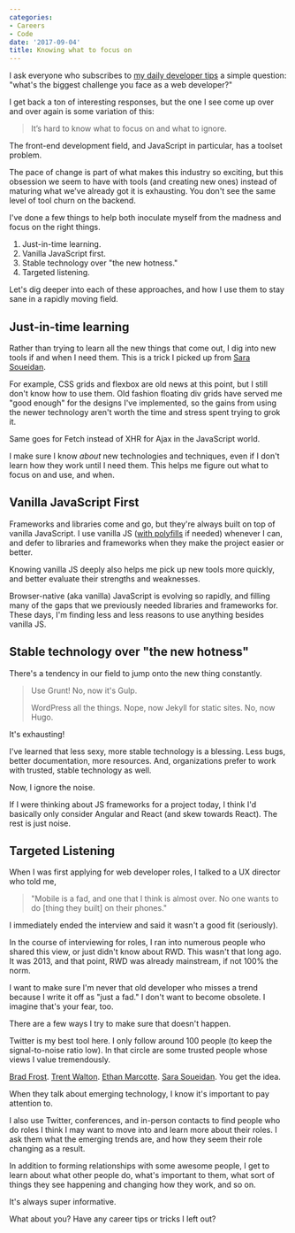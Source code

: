 ```yaml
---
categories:
- Careers
- Code
date: '2017-09-04'
title: Knowing what to focus on
---
```


I ask everyone who subscribes to <a href="https://gomakethings.com/newsletter/">my daily developer tips</a> a simple question: "what's the biggest challenge you face as a web developer?"

I get back a ton of interesting responses, but the one I see come up over and over again is some variation of this:

<blockquote>
  It’s hard to know what to focus on and what to ignore.
</blockquote>

The front-end development field, and JavaScript in particular, has a toolset problem.

The pace of change is part of what makes this industry so exciting, but this obsession we seem to have with tools (and creating new ones) instead of maturing what we've already got it is exhausting. You don't see the same level of tool churn on the backend.

I've done a few things to help both inoculate myself from the madness and focus on the right things.

<ol>
<li>Just-in-time learning.</li>
<li>Vanilla JavaScript first.</li>
<li>Stable technology over "the new hotness."</li>
<li>Targeted listening.</li>
</ol>

Let's dig deeper into each of these approaches, and how I use them to stay sane in a rapidly moving field.

<h2>Just-in-time learning</h2>

Rather than trying to learn all the new things that come out, I dig into new tools if and when I need them. This is a trick I picked up from <a href="http://www.sarasoueidan.com/">Sara Soueidan</a>.

For example, CSS grids and flexbox are old news at this point, but I still don't know how to use them. Old fashion floating div grids have served me "good enough" for the designs I've implemented, so the gains from using the newer technology aren't worth the time and stress spent trying to grok it.

Same goes for Fetch instead of XHR for Ajax in the JavaScript world.

I make sure I know <em>about</em> new technologies and techniques, even if I don't learn how they work until I need them. This helps me figure out what to focus on and use, and when.

<h2>Vanilla JavaScript First</h2>

Frameworks and libraries come and go, but they're always built on top of vanilla JavaScript. I use vanilla JS (<a href="https://gomakethings.com/automatic-polyfilling/">with polyfills</a> if needed) whenever I can, and defer to libraries and frameworks when they make the project easier or better.

Knowing vanilla JS deeply also helps me pick up new tools more quickly, and better evaluate their strengths and weaknesses.

Browser-native (aka vanilla) JavaScript is evolving so rapidly, and filling many of the gaps that we previously needed libraries and frameworks for. These days, I'm finding less and less reasons to use anything besides vanilla JS.

<h2>Stable technology over "the new hotness"</h2>

There's a tendency in our field to jump onto the new thing constantly.

<blockquote>
  Use Grunt!
  No, now it's Gulp.

  WordPress all the things.
  Nope, now Jekyll for static sites.
  No, now Hugo.
</blockquote>

It's exhausting!

I've learned that less sexy, more stable technology is a blessing. Less bugs, better documentation, more resources. And, organizations prefer to work with trusted, stable technology as well.

Now, I ignore the noise.

If I were thinking about JS frameworks for a project today, I think I'd basically only consider Angular and React (and skew towards React). The rest is just noise.

<h2>Targeted Listening</h2>

When I was first applying for web developer roles, I talked to a UX director who told me,

<blockquote>
  "Mobile is a fad, and one that I think is almost over. No one wants to do [thing they built] on their phones."
</blockquote>

I immediately ended the interview and said it wasn't a good fit (seriously).

In the course of interviewing for roles, I ran into numerous people who shared this view, or just didn't know about RWD. This wasn't that long ago. It was 2013, and that point, RWD was already mainstream, if not 100% the norm.

I want to make sure I'm never that old developer who misses a trend because I write it off as "just a fad." I don't want to become obsolete. I imagine that's your fear, too.

There are a few ways I try to make sure that doesn't happen.

Twitter is my best tool here. I only follow around 100 people (to keep the signal-to-noise ratio low). In that circle are some trusted people whose views I value tremendously.

<a href="http://bradfrost.com/">Brad Frost</a>. <a href="http://trentwalton.com/">Trent Walton</a>. <a href="https://ethanmarcotte.com/">Ethan Marcotte</a>. <a href="http://www.sarasoueidan.com/">Sara Soueidan</a>. You get the idea.

When they talk about emerging technology, I know it's important to pay attention to.

I also use Twitter, conferences, and in-person contacts to find people who do roles I think I may want to move into and learn more about their roles. I ask them what the emerging trends are, and how they seem their role changing as a result.

In addition to forming relationships with some awesome people, I get to learn about what other people do, what's important to them, what sort of things they see happening and changing how they work, and so on.

It's always super informative.

What about you? Have any career tips or tricks I left out?